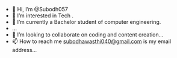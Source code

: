 - 👋 Hi, I’m @Subodh057
- 👀 I’m interested in Tech .
- 🌱 I’m currently a Bachelor student of computer engineering.
- ...
- 💞️ I’m looking to collaborate on coding and content creation...
- 📫 How to reach me  subodhawasthi040@gmail.com is my email address...

<!---
Subodh057/Subodh057 is a ✨ special ✨ repository because its `README.md` (this file) appears on your GitHub profile.
You can click the Preview link to take a look at your changes.
--->
